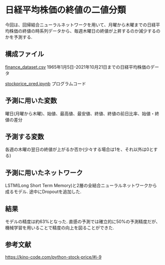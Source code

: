 # 日経平均株価の終値の二値分類
今回は、回帰結合ニューラルネットワークを用いて、月曜から木曜までの日経平均株価の終値の時系列データから、毎週木曜日の終値が上昇するのか減少するのかを予測する.

## 構成ファイル
<a href="finance_dataset.csv">finance_dataset.csv</a> 1965年1月5日-2021年10月21日までの日経平均株価のデータ

<a href="stockprice_pred.ipynb">stockprice_pred.ipynb</a> プログラムコード

## 予測に用いた変数
曜日(月曜から木曜)、始値、最高値、最安値、終値、終値の前日比率、始値・終値の差分

## 予測する変数
各週の木曜の翌日の終値が上がるか否か(少々する場合は1を、それ以外は0とする)

## 予測に用いたネットワーク
LSTM(Long Short Term Memory)と2層の全結合ニューラルネットワークから成るモデル. 途中にDropoutを追加した. 

## 結果
モデルの精度は約63%となった. 直感の予測では確立的に50%の予測精度だが、機械学習を用いることで精度の向上を図ることができた. 

## 参考文献
https://kino-code.com/python-stock-price/#i-9
